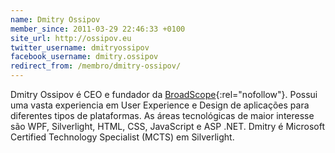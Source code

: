 ```yaml
---
name: Dmitry Ossipov
member_since: 2011-03-29 22:46:33 +0100
site_url: http://ossipov.eu
twitter_username: dmitryossipov
facebook_username: dmitry.ossipov
redirect_from: /membro/dmitry-ossipov/
---
```

Dmitry Ossipov é CEO e fundador da [BroadScope](http://broadscope.eu){:rel="nofollow"}. Possui uma vasta experiencia em User Experience e Design de aplicações para diferentes tipos de plataformas. As áreas tecnológicas de maior interesse são WPF, Silverlight, HTML, CSS, JavaScript e ASP .NET. Dmitry é Microsoft Certified Technology Specialist (MCTS) em Silverlight.
